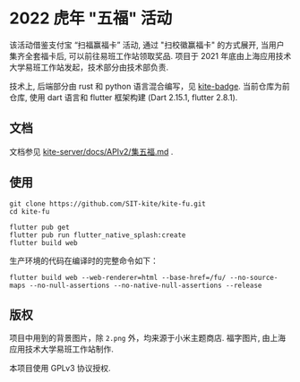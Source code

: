 # 2022 虎年 "五福" 活动

该活动借鉴支付宝 “扫福赢福卡” 活动, 通过 "扫校徽赢福卡" 的方式展开, 当用户集齐全套福卡后, 可以前往易班工作站领取奖品. 项目于 2021
年底由上海应用技术大学易班工作站发起，技术部分由技术部负责.

技术上, 后端部分由 rust 和 python 语言混合编写，见 [kite-badge](https://github.com/SIT-kite/kite-badge). 当前仓库为前仓库, 使用
dart 语言和 flutter 框架构建 (Dart 2.15.1, flutter 2.8.1).

## 文档

文档参见 [kite-server/docs/APIv2/集五福.md](https://github.com/SIT-kite/kite-server/blob/v2/docs/APIv2/%E9%9B%86%E4%BA%94%E7%A6%8F.md)
.

## 使用

```shell
git clone https://github.com/SIT-kite/kite-fu.git
cd kite-fu

flutter pub get
flutter pub run flutter_native_splash:create
flutter build web
```

生产环境的代码在编译时的完整命令如下：

```shell
flutter build web --web-renderer=html --base-href=/fu/ --no-source-maps --no-null-assertions --no-native-null-assertions --release
```

## 版权

项目中用到的背景图片，除 `2.png` 外，均来源于小米主题商店. 福字图片, 由上海应用技术大学易班工作站制作.

本项目使用 GPLv3 协议授权.